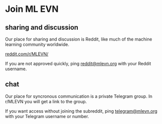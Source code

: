 # Join ML EVN


## <i class="fab fa-reddit"></i> sharing and discussion

Our place for sharing and discussion is Reddit, like much of the machine learning community worldwide.

[reddit.com/r/MLEVN/](https://www.reddit.com/r/MLEVN/)

If you are not approved quickly, ping reddit@mlevn.org with your Reddit username.



## <i class="fab fa-telegram"></i> chat 
Our place for syncronous communication is a private Telegram group.  In r/MLEVN you will get a link to the group.  

If you want access without joining the subreddit, ping telegram@mlevn.org with your Telegram username or number.
